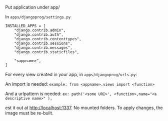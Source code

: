 Put application under app/

In `apps/djangoprog/settings.py`
```
INSTALLED_APPS = [
    "django.contrib.admin",
    "django.contrib.auth",
    "django.contrib.contenttypes",
    "django.contrib.sessions",
    "django.contrib.messages",
    "django.contrib.staticfiles",

    "<appname>",
] 
```


For every view created in your app, in `apps/djangoprog/urls.py`:

An import is needed: ```example: from <appname>.views import <function>```

And a urlpattern is needed: 
```ex: path('<some URI>', <function>,name="<a descriptive name>" ),```

est it out at [http://localhost:1337](http://localhost:1337). No mounted folders. To apply changes, the image must be re-built.
